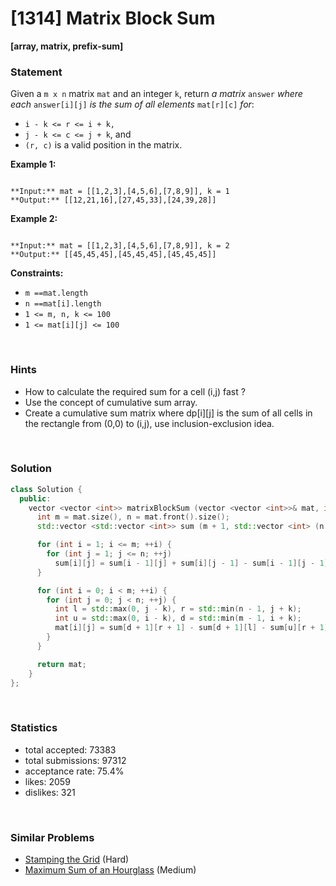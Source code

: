 # [1314] Matrix Block Sum

**[array, matrix, prefix-sum]**

### Statement

Given a `m x n` matrix `mat` and an integer `k`, return *a matrix* `answer` *where each* `answer[i][j]` *is the sum of all elements* `mat[r][c]` *for*:

* `i - k <= r <= i + k,`
* `j - k <= c <= j + k`, and
* `(r, c)` is a valid position in the matrix.


**Example 1:**

```

**Input:** mat = [[1,2,3],[4,5,6],[7,8,9]], k = 1
**Output:** [[12,21,16],[27,45,33],[24,39,28]]

```

**Example 2:**

```

**Input:** mat = [[1,2,3],[4,5,6],[7,8,9]], k = 2
**Output:** [[45,45,45],[45,45,45],[45,45,45]]

```

**Constraints:**
* `m ==mat.length`
* `n ==mat[i].length`
* `1 <= m, n, k <= 100`
* `1 <= mat[i][j] <= 100`


<br>

### Hints

- How to calculate the required sum for a cell (i,j) fast ?
- Use the concept of cumulative sum array.
- Create a cumulative sum matrix where dp[i][j] is the sum of all cells in the rectangle from (0,0) to (i,j), use inclusion-exclusion idea.

<br>

### Solution

```cpp
class Solution {
  public:
    vector <vector <int>> matrixBlockSum (vector <vector <int>>& mat, int k) {
      int m = mat.size(), n = mat.front().size();
      std::vector <std::vector <int>> sum (m + 1, std::vector <int> (n + 1));

      for (int i = 1; i <= m; ++i) {
        for (int j = 1; j <= n; ++j)
          sum[i][j] = sum[i - 1][j] + sum[i][j - 1] - sum[i - 1][j - 1] + mat[i - 1][j - 1];
      }

      for (int i = 0; i < m; ++i) {
        for (int j = 0; j < n; ++j) {
          int l = std::max(0, j - k), r = std::min(n - 1, j + k);
          int u = std::max(0, i - k), d = std::min(m - 1, i + k);
          mat[i][j] = sum[d + 1][r + 1] - sum[d + 1][l] - sum[u][r + 1] + sum[u][l];
        }
      }

      return mat;
    }
};
```

<br>

### Statistics

- total accepted: 73383
- total submissions: 97312
- acceptance rate: 75.4%
- likes: 2059
- dislikes: 321

<br>

### Similar Problems

- [Stamping the Grid](https://leetcode.com/problems/stamping-the-grid) (Hard)
- [Maximum Sum of an Hourglass](https://leetcode.com/problems/maximum-sum-of-an-hourglass) (Medium)
